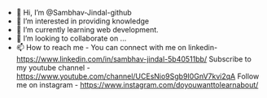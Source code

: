 - 👋 Hi, I’m @Sambhav-Jindal-github
- 👀 I’m interested in providing knowledge
- 🌱 I’m currently learning web development.
- 💞️ I’m looking to collaborate on ...
- 📫 How to reach me - You can connect with me on linkedin-https://www.linkedin.com/in/sambhav-jindal-5b40511bb/
                                    Subscribe to my youtube channel - https://www.youtube.com/channel/UCEsNio9Sgb9I0GnV7kvi2qA
                        Follow me on instagram - https://www.instagram.com/doyouwanttolearnabout/

<!---
Sambhav-Jindal-github/Sambhav-Jindal-github is a ✨ special ✨ repository because its `README.md` (this file) appears on your GitHub profile.
You can click the Preview link to take a look at your changes.
--->
